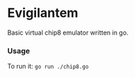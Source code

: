 # Evigilantem

Basic virtual chip8 emulator written in go.

### Usage
To run it:
`go run ./chip8.go`